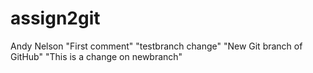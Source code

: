 # assign2git
Andy Nelson
"First comment"
"testbranch change"
"New Git branch of GitHub"
"This is a change on newbranch"
